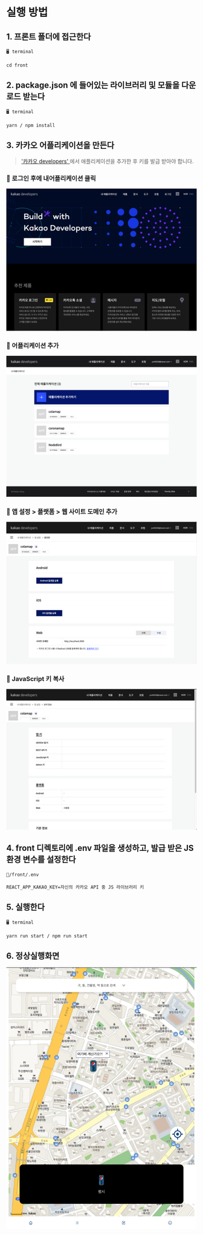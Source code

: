 # 실행 방법

## 1. 프론트 폴더에 접근한다
```
🖥 terminal

cd front 
 ```

## 2. package.json 에 들어있는 라이브러리 및 모듈을 다운로드 받는다
```
🖥 terminal

yarn / npm install
```

## 3. 카카오 어플리케이션을 만든다

> <a href="https://developers.kakao.com/">'카카오 developers' </a>에서 애플리케이션을 추가한 후 키를 발급 받아야 합니다.

### 📍 로그인 후에 내어플리케이션 클릭 

<img src="./images/1.png" alt="1">

### 📍 어플리케이션 추가

<img src="./images/2.png" alt="2">

###  📍 앱 설정 > 플랫폼 > 웹 사이트 도메인 추가 

<img src="./images/3.png" alt="3">

### 📍 JavaScript 키 복사

<img src="./images/4.png" alt="4">

## 4. front 디렉토리에 .env 파일을 생성하고, 발급 받은 JS 환경 변수를 설정한다


```
📁/front/.env

REACT_APP_KAKAO_KEY=자신의 카카오 API 중 JS 라이브러리 키

```

## 5. 실행한다
```
🖥 terminal

yarn run start / npm run start
```

## 6. 정상실행화면

<img src="./images/5.png" alt="5">